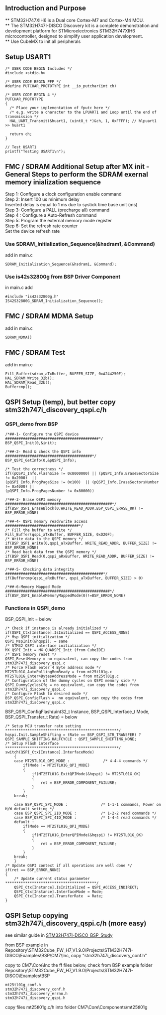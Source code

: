 ## Introduction and Purpose

** STM32H747XIH6 is a Dual core Cortex-M7 and Cortex-M4 MCU.  
** The STM32H747I-DISCO Discovery kit is a complete demonstration and development platform for STMicroelectronics STM32H747XIH6 microcontroller, designed to simplify user application development.   
** Use CubeMX to init all peripherals  

## Setup USART1 

	/* USER CODE BEGIN Includes */
	#include <stdio.h>
	
	/* USER CODE BEGIN PFP */
	#define PUTCHAR_PROTOTYPE int __io_putchar(int ch)

	/* USER CODE BEGIN 4 */
	PUTCHAR_PROTOTYPE
	{
	  /* Place your implementation of fputc here */
	  /* e.g. write a character to the LPUART1 and Loop until the end of transmission */
	  HAL_UART_Transmit(&huart1, (uint8_t *)&ch, 1, 0xFFFF); // hlpuart1 >> huart1

	  return ch;
	}
	
	// Test USART1
	printf("Testing USART1\n");

## FMC / SDRAM Additional Setup after MX init - General Steps to perform the SDRAM exernal memory inialization sequence  

Step 1: Configure a clock configuration enable command   
Step 2: Insert 100 us minimum delay   
	Inserted delay is equal to 1 ms due to systick time base unit (ms)   
Step 3: Configure a PALL (precharge all) command    
Step 4 : Configure a Auto-Refresh command   
Step 5: Program the external memory mode register   
Step 6: Set the refresh rate counter    
	Set the device refresh rate    

### Use SDRAM_Initialization_Sequence(&hsdram1, &Command)  

add in main.c  

	SDRAM_Initialization_Sequence(&hsdram1, &Command);  

	
### Use is42s32800g from BSP Driver Component

in main.c add   

	#include "is42s32800g.h"   
	IS42S32800G_SDRAM_Initialization_Sequence();  

## FMC / SDRAM MDMA Setup  

add in main.c  

	SDRAM_MDMA()

## FMC / SDRAM Test 

add in main.c   

	Fill_Buffer(sdram_aTxBuffer, BUFFER_SIZE, 0xA244250F);  
	HAL_SDRAM_Write_32b();   
	HAL_SDRAM_Read_32b();   
	Buffercmp();  


## QSPI Setup (temp), but better copy stm32h747i_discovery_qspi.c/h  

### QSPI_demo from BSP

	/*##-1- Configure the QSPI device ##########################################*/
	BSP_QSPI_Init(0,&init);

	/*##-2- Read & check the QSPI info #######################################*/
	BSP_QSPI_GetInfo(0,&pQSPI_Info);

	/* Test the correctness */
	if((pQSPI_Info.FlashSize != 0x8000000) || (pQSPI_Info.EraseSectorSize != 0x2000)  ||
	(pQSPI_Info.ProgPageSize != 0x100)  || (pQSPI_Info.EraseSectorsNumber != 0x4000) ||
	(pQSPI_Info.ProgPagesNumber != 0x80000))

	/*##-3- Erase QSPI memory ################################################*/
	if(BSP_QSPI_EraseBlock(0,WRITE_READ_ADDR,BSP_QSPI_ERASE_8K) != BSP_ERROR_NONE)

	/*##-4- QSPI memory read/write access  #################################*/
	/* Fill the buffer to write */
	Fill_Buffer(qspi_aTxBuffer, BUFFER_SIZE, 0xD20F);
	/* Write data to the QSPI memory */
	if(BSP_QSPI_Write(0,qspi_aTxBuffer, WRITE_READ_ADDR, BUFFER_SIZE) != BSP_ERROR_NONE)
	/* Read back data from the QSPI memory */
	if(BSP_QSPI_Read(0,qspi_aRxBuffer, WRITE_READ_ADDR, BUFFER_SIZE) != BSP_ERROR_NONE)

	/*##-5- Checking data integrity ############################################*/
	if(Buffercmp(qspi_aRxBuffer, qspi_aTxBuffer, BUFFER_SIZE) > 0)

	/*##-6-Memory Mapped Mode ###############################################*/
	if(BSP_QSPI_EnableMemoryMappedMode(0)!=BSP_ERROR_NONE)			


### Functions in QSPI_demo  

BSP_QSPI_Init = below   

    /* Check if instance is already initialized */  
    if(QSPI_Ctx[Instance].IsInitialized == QSPI_ACCESS_NONE)  
	/* Msp QSPI initialization */
	QSPI_MspInit(&hqspi); = same 
	/* STM32 QSPI interface initialization */   
	MX_QSPI_Init = MX_QUADSPI_Init (from CubeIDE)       
	/* QSPI memory reset */   
	QSPI_ResetMemory = no equivalent, can copy the codes from stm32h747i_discovery_qspi.c         
	/* Force Flash enter 4 Byte address mode */   
	MT25TL01G_AutoPollingMemReady = from mt25tl01g.c   
	MT25TL01G_Enter4BytesAddressMode = from mt25tl01g.c   
	/* Configuration of the dummy cycles on QSPI memory side */   
	QSPI_DummyCyclesCfg = no equivalent, can copy the codes from stm32h747i_discovery_qspi.c  
	/* Configure Flash to desired mode */   
	BSP_QSPI_ConfigFlash =  no equivalent, can copy the codes from stm32h747i_discovery_qspi.c 


BSP_QSPI_ConfigFlash(uint32_t Instance, BSP_QSPI_Interface_t Mode, BSP_QSPI_Transfer_t Rate) = below   

	/* Setup MCU transfer rate setting ***************************************************/
	hqspi.Init.SampleShifting = (Rate == BSP_QSPI_STR_TRANSFER) ? QSPI_SAMPLE_SHIFTING_HALFCYCLE : QSPI_SAMPLE_SHIFTING_NONE;
	/* Setup Flash interface ***************************************************/
	switch(QSPI_Ctx[Instance].InterfaceMode)   
		{
		case MT25TL01G_QPI_MODE :               /* 4-4-4 commands */
			if(Mode != MT25TL01G_QPI_MODE)
			{
				if(MT25TL01G_ExitQPIMode(&hqspi) != MT25TL01G_OK)
				{
					ret = BSP_ERROR_COMPONENT_FAILURE;
				}
			}
		break;

		case BSP_QSPI_SPI_MODE :               /* 1-1-1 commands, Power on H/W default setting */
		case BSP_QSPI_SPI_2IO_MODE :           /* 1-2-2 read commands */
		case BSP_QSPI_SPI_4IO_MODE :           /* 1-4-4 read commands */
		default :
			if(Mode == MT25TL01G_QPI_MODE)
			{
				if(MT25TL01G_EnterQPIMode(&hqspi) != MT25TL01G_OK)
				{
					ret = BSP_ERROR_COMPONENT_FAILURE;
				}
			}
		break;
		}
	/* Update QSPI context if all operations are well done */
	if(ret == BSP_ERROR_NONE) 
	{
		/* Update current status parameter *****************************************/
		QSPI_Ctx[Instance].IsInitialized = QSPI_ACCESS_INDIRECT;
		QSPI_Ctx[Instance].InterfaceMode = Mode;
		QSPI_Ctx[Instance].TransferRate  = Rate;
	}


## QSPI Setup copying stm32h747i_discovery_qspi.c/h (more easy)   

see similar guide in [STM32H747I-DISCO_BSP_Study](https://github.com/VictorTagayun/STM32H747I-DISCO_BSP_Study#test-qspi) 

from BSP example in Repository\STM32Cube_FW_H7_V1.9.0\Projects\STM32H747I-DISCO\Examples\BSP\CM7\Inc, copy "stm32h747i_discovery_conf.h"  

copy to CM7\Core\Inc the ff files below, check from BSP example folder Repository\STM32Cube_FW_H7_V1.9.0\Projects\STM32H747I-DISCO\Examples\BSP  

	mt25tl01g_conf.h
	stm32h747i_discovery_conf.h
	stm32h747i_discovery_errno.h
	stm32h747i_discovery_qspi.h

copy files mt25tl01g.c/h into folder CM7\Core\Components\mt25tl01g



	